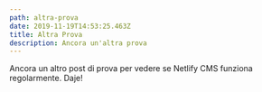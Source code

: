 ```yaml
---
path: altra-prova
date: 2019-11-19T14:53:25.463Z
title: Altra Prova
description: Ancora un'altra prova
---
```

Ancora un altro post di prova per vedere se Netlify CMS funziona regolarmente. Daje!
